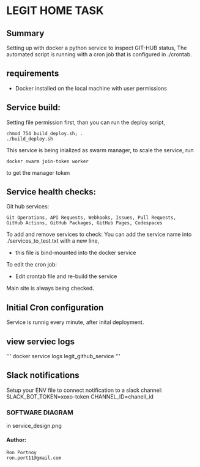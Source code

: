 # LEGIT HOME TASK 

## Summary 
Setting up with docker a python service to inspect GIT-HUB status,
The automated script is running with a cron job that is configured in ./crontab. 


## requirements
- Docker installed on the local machine with user permissions

## Service build:
Setting file permission first, than you can run the deploy script,
```
chmod 754 build_deploy.sh; .
./build_deploy.sh
```
This service is being inialized as swarm manager, to scale the service, run 
```
docker swarm join-token worker
```
to get the manager token


## Service health checks:
Git hub services:
```
Git Operations, API Requests, Webhooks, Issues, Pull Requests, 
GitHub Actions, GitHub Packages, GitHub Pages, Codespaces
```

To add and remove services to check:
You can add the service name into ./services_to_test.txt with a new line,
- this file is bind-mounted into the docker service

To edit the cron job:
- Edit crontab file and re-build the service

Main site is always being checked.


## Initial Cron configuration
Service is runnig every minute, after inital deployment. 

## view serviec logs
'''
docker service logs legit_github_service
'''

## Slack notifications

Setup your ENV file to connect notification to a slack channel: 
SLACK_BOT_TOKEN=xoxo-token
CHANNEL_ID=chanell_id



### SOFTWARE DIAGRAM
in service_design.png

#### Author:
    Ron Portnoy
    ron.port11@gmail.com
